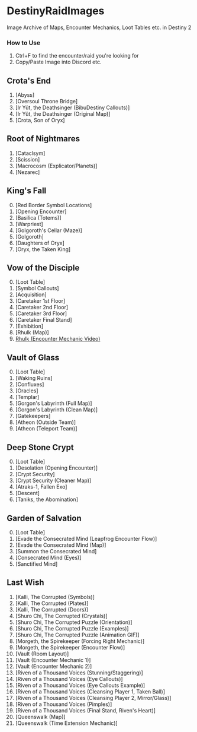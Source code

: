 # DestinyRaidImages
Image Archive of Maps, Encounter Mechanics, Loot Tables etc. in Destiny 2

### How to Use
1. Ctrl+F to find the encounter/raid you're looking for
2. Copy/Paste Image into Discord etc.

## Crota's End
1. [Abyss]
2. [Oversoul Throne Bridge]
3. [Ir Yût, the Deathsinger (BibuDestiny Callouts)]
4. [Ir Yût, the Deathsinger (Original Map)]
5. [Crota, Son of Oryx]

## Root of Nightmares
1. [Cataclsym]
2. [Scission]
3. [Macrocosm (Explicator/Planets)]
4. [Nezarec]

## King's Fall
0. [Red Border Symbol Locations]
1. [Opening Encounter]
2. [Basilica (Totems)]
3. [Warpriest]
4. [Golgoroth's Cellar (Maze)]
5. [Golgoroth]
6. [Daughters of Oryx]
7. [Oryx, the Taken King]

## Vow of the Disciple
0. [Loot Table]
1. [Symbol Callouts]
2. [Acquisition]
3. [Caretaker 1st Floor]
4. [Caretaker 2nd Floor]
5. [Caretaker 3rd Floor]
6. [Caretaker Final Stand]
7. [Exhibition]
8. [Rhulk (Map)]
9. [Rhulk (Encounter Mechanic Video)](https://youtu.be/v4g0h6L84mQ?si=EGQpL4VG3Usuibiw)

## Vault of Glass
0. [Loot Table]
1. [Waking Ruins]
2. [Confluxes]
3. [Oracles]
4. [Templar]
5. [Gorgon's Labyrinth (Full Map)]
6. [Gorgon's Labyrinth (Clean Map)]
7. [Gatekeepers]
8. [Atheon (Outside Team)]
9. [Atheon (Teleport Team)]

## Deep Stone Crypt
0. [Loot Table]
1. [Desolation (Opening Encounter)]
2. [Crypt Security]
3. [Crypt Security (Cleaner Map)]
4. [Atraks-1, Fallen Exo]
5. [Descent]
6. [Taniks, the Abomination]

## Garden of Salvation
0. [Loot Table]
1. [Evade the Consecrated Mind (Leapfrog Encounter Flow)]
2. [Evade the Consecrated Mind (Map)]
3. [Summon the Consecrated Mind]
4. [Consecrated Mind (Eyes)]
5. [Sanctified Mind]

## Last Wish
1. [Kalli, The Corrupted (Symbols)]
2. [Kalli, The Corrupted (Plates)]
3. [Kalli, The Corrupted (Doors)]
4. [Shuro Chi, The Corrupted (Crystals)]
5. [Shuro Chi, The Corrupted Puzzle (Orientation)]
6. [Shuro Chi, The Corrupted Puzzle (Examples)]
7. [Shuro Chi, The Corrupted Puzzle (Animation GIF)]
8. [Morgeth, the Spirekeeper (Forcing Right Mechanic)]
9. [Morgeth, the Spirekeeper (Encounter Flow)]
10. [Vault (Room Layout)]
11. [Vault (Encounter Mechanic 1)]
12. [Vault (Encounter Mechanic 2)]
13. [Riven of a Thousand Voices (Stunning/Staggering)]
14. [Riven of a Thousand Voices (Eye Callouts)]
15. [Riven of a Thousand Voices (Eye Callouts Example)]
16. [Riven of a Thousand Voices (Cleansing Player 1, Taken Ball)]
17. [Riven of a Thousand Voices (Cleansing Player 2, Mirror/Glass)]
18. [Riven of a Thousand Voices (Pimples)]
19. [Riven of a Thousand Voices (Final Stand, Riven's Heart)]
20. [Queenswalk (Map)]
21. [Queenswalk (Time Extension Mechanic)]

